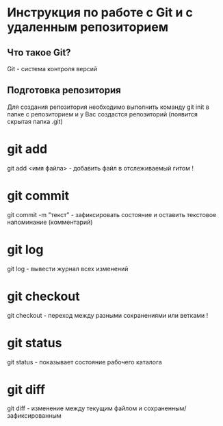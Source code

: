 # Инструкция по работе с Git и с удаленным репозиторием

## Что такое Git?

Git - система контроля версий

## Подготовка репозитория
Для создания репозитория необходимо выполнить команду git init в папке с репозиторием и у Вас создастся репозиторий (появится скрытая папка .git)

# git add
git add <имя файла> - добавить файл в отслеживаемый гитом !

# git commit
git commit -m "текст" - зафиксировать состояние и оставить текстовое напоминание (комментарий)

# git log
git log - вывести журнал всех изменений

# git checkout
git checkout - переход между разными сохранениями или ветками !



# git status
git status - показывает состояние рабочего каталога

# git diff
git diff - изменение между текущим файлом и сохраненным/зафиксированным
